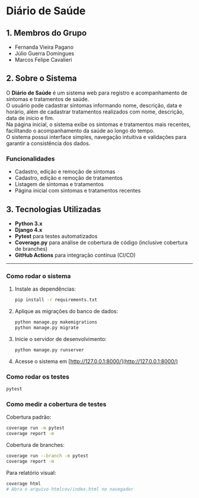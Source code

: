 # Diário de Saúde

## 1. Membros do Grupo

- Fernanda Vieira Pagano
- Júlio Guerra Domingues
- Marcos Felipe Cavalieri

## 2. Sobre o Sistema

O **Diário de Saúde** é um sistema web para registro e acompanhamento de sintomas e tratamentos de saúde.  
O usuário pode cadastrar sintomas informando nome, descrição, data e horário, além de cadastrar tratamentos realizados com nome, descrição, data de início e fim.  
Na página inicial, o sistema exibe os sintomas e tratamentos mais recentes, facilitando o acompanhamento da saúde ao longo do tempo.  
O sistema possui interface simples, navegação intuitiva e validações para garantir a consistência dos dados.

### Funcionalidades

- Cadastro, edição e remoção de sintomas
- Cadastro, edição e remoção de tratamentos
- Listagem de sintomas e tratamentos
- Página inicial com sintomas e tratamentos recentes

## 3. Tecnologias Utilizadas

- **Python 3.x**
- **Django 4.x**
- **Pytest** para testes automatizados
- **Coverage.py** para análise de cobertura de código (inclusive cobertura de branches)
- **GitHub Actions** para integração contínua (CI/CD)

---

### Como rodar o sistema

1. Instale as dependências:

   ```sh
   pip install -r requirements.txt
   ```

2. Aplique as migrações do banco de dados:

   ```sh
   python manage.py makemigrations
   python manage.py migrate
   ```

3. Inicie o servidor de desenvolvimento:

   ```sh
   python manage.py runserver
   ```

4. Acesse o sistema em [http://127.0.0.1:8000/](http://127.0.0.1:8000/)

### Como rodar os testes

```sh
pytest
```

### Como medir a cobertura de testes

Cobertura padrão:

```sh
coverage run -m pytest
coverage report -m
```

Cobertura de branches:

```sh
coverage run --branch -m pytest
coverage report -m
```

Para relatório visual:

```sh
coverage html
# Abra o arquivo htmlcov/index.html no navegador
```
